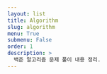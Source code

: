 ```yaml
---
layout: list
title: Algorithm
slug: algorithm
menu: True
submenu: False
order: 1
description: >
  백준 알고리즘 문제 풀이 내용 정리.
---
```

